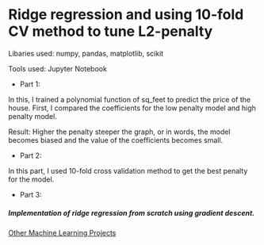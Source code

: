 # Ridge regression and using 10-fold CV method to tune L2-penalty

Libaries used: numpy, pandas, matplotlib, scikit

Tools used: Jupyter Notebook

* Part 1:

In this, I trained a polynomial function of sq_feet to predict the price of the house. First, I compared the coefficients for the low penalty model and high penalty model.

Result: Higher the penalty steeper the graph, or in words, the model becomes biased and the value of the coefficients becomes small.

* Part 2:

In this part, I used 10-fold cross validation method to get the best penalty for the model.

* Part 3:
##### Implementation of ridge regression from scratch using gradient descent.

[Other Machine Learning Projects](https://github.com/gov-vj/Machine-Learning-Projects)
